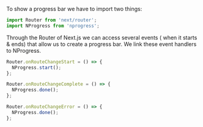 To show a progress bar we have to import two things:
```js
import Router from 'next/router';
import NProgress from 'nprogress';
```

Through the Router of Next.js we can access several events ( when it starts & ends) that allow us to create a progress bar. We link these event handlers to NProgress.
```js
Router.onRouteChangeStart = () => {
  NProgress.start();
};

Router.onRouteChangeComplete = () => {
  NProgress.done();
};

Router.onRouteChangeError = () => {
  NProgress.done();
};

```
